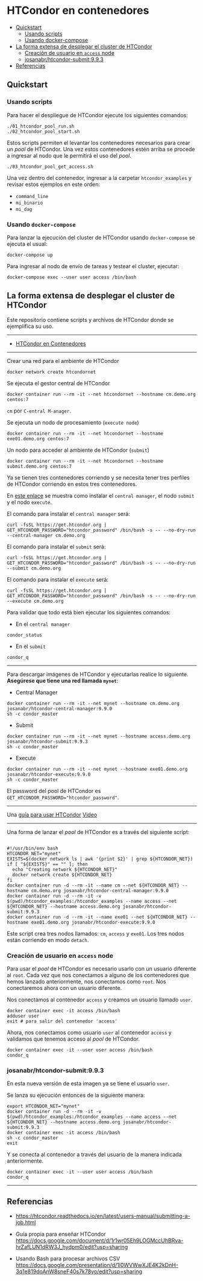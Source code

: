 # HTCondor en contenedores

* [Quickstart](#quickstart)
  * [Usando scripts](#usando-scripts)
  * [Usando docker-compose](#usando-docker-compose)
* [La forma extensa de desplegar el cluster de HTCondor](#la-forma-extensa-de-desplegar-el-cluster-de-htcondor)
  * [Creación de usuario en `access` node](#creación-de-usuario-en-access-node)
  * [josanabr/htcondor-submit:9.9.3](#josanabr/htcondor-submit:9.9.3)
* [Referencias](#referencias)

## Quickstart

### Usando scripts

Para hacer el despliegue de HTCondor ejecute los siguientes comandos:

```
./01_htcondor_pool_run.sh  
./02_htcondor_pool_start.sh  
```

Estos scripts permiten el levantar los contenedores necesarios para crear un *pool* de HTCondor.
Una vez estos contenedores estén arriba se procede a ingresar al nodo que le permitirá el uso del *pool*.

```
./03_htcondor_pool_get_access.sh
```

Una vez dentro del contenedor, ingresar a la carpetar `htcondor_examples` y revisar estos ejemplos en este orden:

* `command_line` 
* `mi_binario` 
* `mi_dag` 

### Usando `docker-compose`

Para lanzar la ejecución del cluster de HTCondor usando `docker-compose` se ejecuta el usual:

```
docker-compose up
```

Para ingresar al nodo de envío de tareas y testear el cluster, ejecutar:

```
docker-compose exec --user user access /bin/bash
```

## La forma extensa de desplegar el cluster de HTCondor

Este repositorio contiene scripts y archivos de HTCondor donde se ejemplifica su uso. 

---

* [HTCondor en Contenedores](https://www.youtube.com/watch?v=5CwOu97GjJ4&t=184s)

---

Crear una red para el ambiente de HTCondor

```
docker network create htcondornet
```

Se ejecuta el gestor central de HTCondor

```
docker container run --rm -it --net htcondornet --hostname cm.demo.org centos:7
```

`cm` por `C-entral M-anager`.

Se ejecuta un nodo de procesamiento (`execute node`)

```
docker container run --rm -it --net htcondornet --hostname exe01.demo.org centos:7
```

Un nodo para acceder al ambiente de HTCondor (`submit`)

```
docker container run --rm -it --net htcondornet --hostname submit.demo.org centos:7
```

Ya se tienen tres contenedores corriendo y se necesita tener tres perfiles de HTCondor corriendo en estos tres contenedores.

En [este enlace](https://htcondor.readthedocs.io/en/latest/getting-htcondor/admin-quick-start.html) se muestra como instalar el `central manager`, el nodo `submit` y el nodo `execute`.

El comando para instalar el `central manager` será:

```
curl -fsSL https://get.htcondor.org | GET_HTCONDOR_PASSWORD="htcondor_password" /bin/bash -s -- --no-dry-run --central-manager cm.demo.org
```

El comando para instalar el `submit` será:

```
curl -fsSL https://get.htcondor.org | GET_HTCONDOR_PASSWORD="htcondor_password" /bin/bash -s -- --no-dry-run --submit cm.demo.org
```

El comando para instalar el `execute` será:

```
curl -fsSL https://get.htcondor.org | GET_HTCONDOR_PASSWORD="htcondor_password" /bin/bash -s -- --no-dry-run --execute cm.demo.org
```

Para validar que todo está bien ejecutar los siguientes comandos:

* En el `central manager` 

```
condor_status
```

* En el `submit` 

```
condor_q
```

---

Para descargar imágenes de HTCondor y ejecutarlas realice lo siguiente. 
**Asegúrese que tiene una red llamada `mynet`**:

* Central Manager

```
docker container run --rm -it --net mynet --hostname cm.demo.org josanabr/htcondor-central-manager:9.9.0
sh -c condor_master
```

* Submit

```
docker container run --rm -it --net mynet --hostname access.demo.org josanabr/htcondor-submit:9.9.3
sh -c condor_master
```

* Execute 

```
docker container run --rm -it --net mynet --hostname exe01.demo.org josanabr/htcondor-execute:9.9.0
sh -c condor_master
```

El password del pool de HTCondor es `GET_HTCONDOR_PASSWORD="htcondor_password"`.


---

Una [guía para usar HTCondor](https://agenda.hep.wisc.edu/event/1733/contributions/25486/attachments/8279/9532/2022-HTCondor-User-Tutorial.pdf) [Video](https://www.youtube.com/watch?v=8jadQkAdU1k&list=PLO7gMRGDPNukAR1ljzfW7fJwt1cdDLygo)

---

Una forma de lanzar el *pool* de HTCondor es a través del siguiente script:

```

#!/usr/bin/env bash
HTCONDOR_NET="mynet"
EXISTS=$(docker network ls | awk '{print $2}' | grep ${HTCONDOR_NET})
if [ "${EXISTS}" == "" ]; then
  echo "Creating network ${HTCONDOR_NET}"
  docker network create ${HTCONDOR_NET}
fi
docker container run -d --rm -it --name cm --net ${HTCONDOR_NET} --hostname cm.demo.org josanabr/htcondor-central-manager:9.9.0
docker container run -d --rm -it -v $(pwd)/htcondor_examples:/htcondor_examples --name access --net ${HTCONDOR_NET} --hostname access.demo.org josanabr/htcondor-submit:9.9.3
docker container run -d --rm -it --name exe01 --net ${HTCONDOR_NET} --hostname exe01.demo.org josanabr/htcondor-execute:9.9.0
```

Este script crea tres nodos llamados: `cm`, `access` y `exe01`. 
Los tres nodos están corriendo en modo `detach`.

### Creación de usuario en `access` node

Para usar el *pool* de HTCondor es necesario usarlo con un usuario diferente al `root`.
Cada vez que nos conectamos a alguno de los contenedores que hemos lanzado anteriormente, nos conectamos como `root`.
Nos conectaremos ahora con un usuario diferente.

Nos conectamos al contenedor `access` y creamos un usuario llamado `user`.

```
docker container exec -it access /bin/bash
adduser user
exit # para salir del contenedor 'access'
```

Ahora, nos conectamos como usuario `user` al contenedor `access` y validamos que tenemos acceso al *pool* de HTCondor.

```
docker container exec -it --user user access /bin/bash
condor_q
```

### josanabr/htcondor-submit:9.9.3 

En esta nueva versión de esta imagen ya se tiene el usuario `user`.

Se lanza su ejecución entonces de la siguiente manera:

```
export HTCONDOR_NET="mynet"
docker container run -d --rm -it -v $(pwd)/htcondor_examples:/htcondor_examples --name access --net ${HTCONDOR_NET} --hostname access.demo.org josanabr/htcondor-submit:9.9.3
docker container exec -it access /bin/bash
sh -c condor_master
exit
```

Y se conecta al contenedor a través del usuario de la manera indicada anteriormente.

```
docker container exec -it --user user access /bin/bash
condor_q
```

---

## Referencias

* <https://htcondor.readthedocs.io/en/latest/users-manual/submitting-a-job.html>

* Guía propia para enseñar HTCondor <https://docs.google.com/document/d/1r1wr05Eh9LOGMccUhBRva-hrZafLUN1dRW3J_hydpm0/edit?usp=sharing>

* Usando Bash para procesar archivos CSV <https://docs.google.com/presentation/d/1l0WVWwXJE4K2kDnH-3q1e819doAnW8sneF40s7k78yo/edit?usp=sharing>
